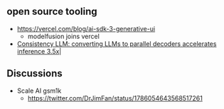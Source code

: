 


## open source tooling 

- https://vercel.com/blog/ai-sdk-3-generative-ui
	- modelfusion joins vercel
- [Consistency LLM: converting LLMs to parallel decoders accelerates inference 3.5x](https://hao-ai-lab.github.io/blogs/cllm/)|

## Discussions

- Scale AI gsm1k
	- https://twitter.com/DrJimFan/status/1786054643568517261